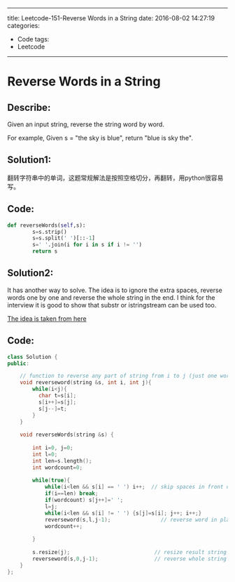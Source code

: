 
---
title: Leetcode-151-Reverse Words in a String
date: 2016-08-02 14:27:19
categories: 
- Code
tags:
- Leetcode

---

# Reverse Words in a String

## Describe: 
Given an input string, reverse the string word by word.

For example,
Given s = "the sky is blue",
return "blue is sky the". 


## Solution1:
翻转字符串中的单词，这题常规解法是按照空格切分，再翻转，用python很容易写。

## Code:
```python
def reverseWords(self,s):
        s=s.strip()
        s=s.split(' ')[::-1]
        s=' '.join(i for i in s if i != '')
        return s


```

## Solution2:

It has another way to solve. The idea is to ignore the extra spaces, reverse words one by one and reverse the whole string in the end.
I think for the interview it is good to show that substr or istringstream can be used too.

[The idea is taken from here](http://www.ardendertat.com/2011/10/31/programming-interview-questions-12-reverse-words-in-a-string/)

## Code:
```cpp
class Solution {
public:

    // function to reverse any part of string from i to j (just one word or entire string)
    void reverseword(string &s, int i, int j){
        while(i<j){
          char t=s[i];
          s[i++]=s[j];
          s[j--]=t;
        } 
    }
    
    void reverseWords(string &s) {
        
        int i=0, j=0;
        int l=0;
        int len=s.length();
        int wordcount=0;
        
        while(true){
            while(i<len && s[i] == ' ') i++;  // skip spaces in front of the word
            if(i==len) break;
            if(wordcount) s[j++]=' ';
            l=j;
            while(i<len && s[i] != ' ') {s[j]=s[i]; j++; i++;} 
            reverseword(s,l,j-1);                // reverse word in place
            wordcount++;
            
        }
        
        s.resize(j);                           // resize result string
        reverseword(s,0,j-1);                  // reverse whole string
    }
};
```
